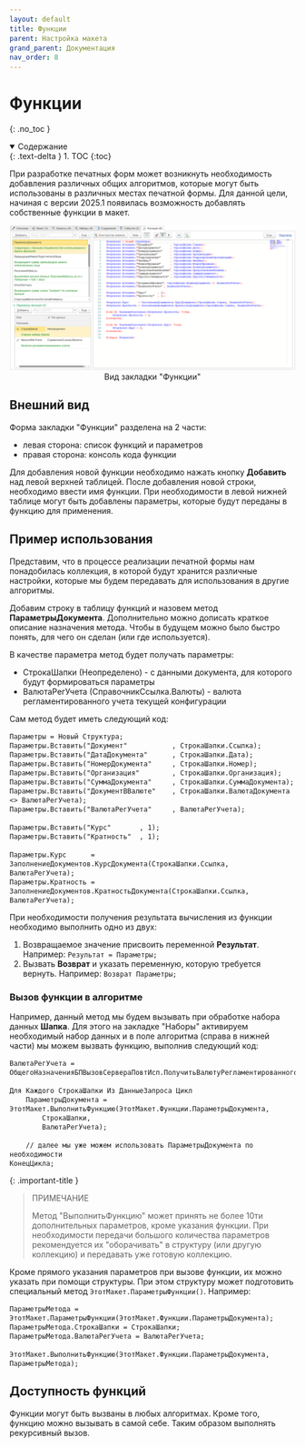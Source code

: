 ```yaml
---
layout: default
title: Функции
parent: Настройка макета
grand_parent: Документация
nav_order: 8
--- 
```


# Функции
{: .no_toc }

<details open markdown="block">
  <summary>
    Содержание
  </summary>
  {: .text-delta }
1. TOC
{:toc}
</details>

При разработке печатных форм может возникнуть необходимость добавления различных общих алгоритмов, которые могут быть использованы в различных местах печатной формы. Для данной цели, начиная с версии 2025.1 появилась возможность добавлять собственные функции в макет.

<p align="center">
    <a href="./../img/ch_02/73_functions.png"><img src="./../img/ch_02/73_functions.png" style="width:700px"></a>
    <br>Вид закладки "Функции"
</p>

## Внешний вид

Форма закладки "Функции" разделена на 2 части:

* левая сторона: список функций и параметров
* правая сторона: консоль кода функции

Для добавления новой функции необходимо нажать кнопку **Добавить** над левой верхней таблицей. После добавления новой строки, необходимо ввести имя функции. При необходимости в левой нижней таблице могут быть добавлены параметры, которые будут переданы в функцию для применения.

## Пример использования

Представим, что в процессе реализации печатной формы нам понадобилась коллекция, в которой будут хранится различные настройки, которые мы будем передавать для использования в другие алгоритмы.

Добавим строку в таблицу функций и назовем метод **ПараметрыДокумента**. Дополнительно можно дописать краткое описание назначения метода. Чтобы в будущем можно было быстро понять, для чего он сделан (или где используется).

В качестве параметра метод будет получать параметры:
* СтрокаШапки (Неопределено) - с данными документа, для которого будут формироваться параметры
* ВалютаРегУчета (СправочникСсылка.Валюты) - валюта регламентированного учета текущей конфигурации

Сам метод будет иметь следующий код:

```
Параметры = Новый Структура;
Параметры.Вставить("Документ"			, СтрокаШапки.Ссылка);
Параметры.Вставить("ДатаДокумента"		, СтрокаШапки.Дата);
Параметры.Вставить("НомерДокумента"		, СтрокаШапки.Номер);
Параметры.Вставить("Организация"		, СтрокаШапки.Организация);
Параметры.Вставить("СуммаДокумента"		, СтрокаШапки.СуммаДокумента);
Параметры.Вставить("ДокументВВалюте"    , СтрокаШапки.ВалютаДокумента <> ВалютаРегУчета);
Параметры.Вставить("ВалютаРегУчета"	    , ВалютаРегУчета);

Параметры.Вставить("Курс"		, 1);
Параметры.Вставить("Кратность"	, 1);

Параметры.Курс		= ЗаполнениеДокументов.КурсДокумента(СтрокаШапки.Ссылка, ВалютаРегУчета);
Параметры.Кратность	= ЗаполнениеДокументов.КратностьДокумента(СтрокаШапки.Ссылка, ВалютаРегУчета);
```

При необходимости получения результата вычисления из функции необходимо выполнить одно из двух:
1. Возвращаемое значение присвоить переменной **Результат**. Например: `Результат = Параметры;`
2. Вызвать **Возврат** и указать переменную, которую требуется вернуть. Например: `Возврат Параметры;`

### Вызов функции в алгоритме

Например, данный метод мы будем вызывать при обработке набора данных **Шапка**. Для этого на закладке "Наборы" активируем необходимый набор данных и в поле алгоритма (справа в нижней части) мы можем вызвать функцию, выполнив следующий код:

```
ВалютаРегУчета = ОбщегоНазначенияБПВызовСервераПовтИсп.ПолучитьВалютуРегламентированногоУчета();

Для Каждого СтрокаШапки Из ДанныеЗапроса Цикл
    ПараметрыДокумента = ЭтотМакет.ВыполнитьФункцию(ЭтотМакет.Функции.ПараметрыДокумента,
        СтрокаШапки,
        ВалютаРегУчета);

    // далее мы уже можем использовать ПараметрыДокумента по необходимости
КонецЦикла;
```

{: .important-title }
> ПРИМЕЧАНИЕ
>
> Метод "ВыполнитьФункцию" может принять не более 10ти дополнительных параметров, кроме указания функции. При необходимости передачи большого количества параметров рекомендуется их "оборачивать" в структуру (или другую коллекцию) и передавать уже готовую коллекцию.

Кроме прямого указания параметров при вызове функции, их можно указать при помощи структуры. При этом структуру может подготовить специальный метод `ЭтотМакет.ПараметрыФункции()`. Например:

```
ПараметрыМетода = ЭтотМакет.ПараметрыФункции(ЭтотМакет.Функции.ПараметрыДокумента);
ПараметрыМетода.СтрокаШапки = СтрокаШапки;
ПараметрыМетода.ВалютаРегУчета = ВалютаРегУчета;

ЭтотМакет.ВыполнитьФункцию(ЭтотМакет.Функции.ПараметрыДокумента, ПараметрыМетода);
```

## Доступность функций

Функции могут быть вызваны в любых алгоритмах. Кроме того, функцию можно вызывать в самой себе. Таким образом выполнять рекурсивный вызов.